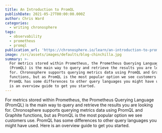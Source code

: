 ```yaml
---
title: An Introduction to PromQL
publishDate: 2021-05-27T00:00:00.000Z
author: Chris Ward
categories:
  - writing chronosphere
tags:
  - observability
  - prometheus
  - promql
publication_url: 'https://chronosphere.io/learn/an-introduction-to-promql/'
image: /src/assets/images/defaults/blog-chinchilla.jpg
summary: >-
  For metrics stored within Prometheus, the Prometheus Querying Language
  (PromQL) is the main way to query and retrieve the results you are looking
  for. Chronosphere supports querying metrics data using PromQL and Graphite
  functions, but as PromQL is the most popular option we see customers use.
  PromQL has some differences to other query languages you might have used. Here
  is an overview guide to get you started.
---
```


For metrics stored within Prometheus, the Prometheus Querying Language (PromQL) is the main way to query and retrieve the results you are looking for. Chronosphere supports querying metrics data using PromQL and Graphite functions, but as PromQL is the most popular option we see customers use. PromQL has some differences to other query languages you might have used. Here is an overview guide to get you started.
